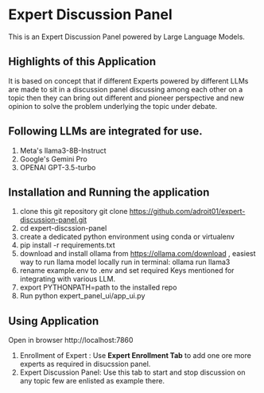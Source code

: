 # Expert Discussion Panel
This is an Expert Discussion Panel powered by Large Language Models.

## Highlights of this Application
It is based on concept that if different Experts powered by different LLMs are made to sit in a discussion panel discussing among each other on a topic then they can bring out different and pioneer perspective and new opinion to solve the problem underlying the topic under debate.

## Following LLMs are integrated for use.
1. Meta's llama3-8B-Instruct
2. Google's Gemini Pro
3. OPENAI GPT-3.5-turbo

## Installation and Running the application
1. clone this git repository 
    git clone https://github.com/adroit01/expert-discussion-panel.git
2. cd expert-discssion-panel
3. create a dedicated python environment using conda or virtualenv
4. pip install -r requirements.txt
5. download and install ollama from https://ollama.com/download , easiest way to run llama model locally
    run in terminal: ollama run llama3
6. rename example.env to .env and set required Keys mentioned for integrating with various LLM.
7. export PYTHONPATH=path to the installed repo
8. Run python expert_panel_ui/app_ui.py

## Using Application
Open in browser http://localhost:7860
1. Enrollment of Expert : Use <b>Expert Enrollment Tab</b> to add one ore more experts as required in disucssion panel.
2. Expert Discussion Panel: Use this tab to start and stop discussion on any topic few are enlisted as example there.
